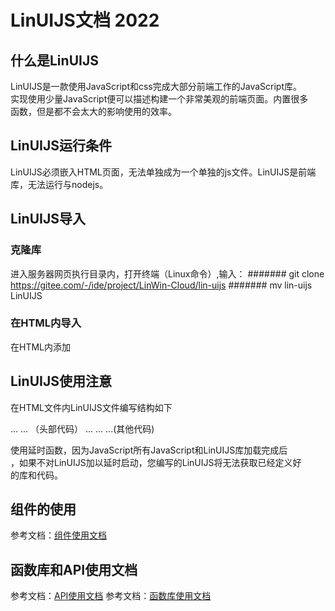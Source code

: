 # LinUIJS文档 2022

## 什么是LinUIJS
LinUIJS是一款使用JavaScript和css完成大部分前端工作的JavaScript库。
<br />
实现使用少量JavaScript便可以描述构建一个非常美观的前端页面。内置很多
<br />
函数，但是都不会太大的影响使用的效率。

## LinUIJS运行条件
LinUIJS必须嵌入HTML页面，无法单独成为一个单独的js文件。LinUIJS是前端
<br />
库，无法运行与nodejs。

## LinUIJS导入

### 克隆库

进入服务器网页执行目录内，打开终端（Linux命令）,输入：
####### git clone https://gitee.com/-/ide/project/LinWin-Cloud/lin-uijs
####### mv lin-uijs LinUIJS

### 在HTML内导入
在HTML内添加 <script src="./LinUIJS/LinUIjs.js"></script>

## LinUIJS使用注意
在HTML文件内LinUIJS文件编写结构如下

<!DOCTYPE html>
<html>
    <head>
        ... ... （头部代码）
    </head>
    <body>
        ... ... ...(其他代码)
        <script>
            setTimeout(() => {  
                ... ...（LinUIJS代码）
            }, 100);
        </script>
    </body>
</html>

使用延时函数，因为JavaScript所有JavaScript和LinUIJS库加载完成后
<br />
，如果不对LinUIJS加以延时启动，您编写的LinUIJS将无法获取已经定义好
<br />
的库和代码。

## 组件的使用
参考文档：<a href='./UI.md'>组件使用文档</a>

## 函数库和API使用文档
参考文档：<a href='lib.md'>API使用文档</a>
参考文档：<a href='src.md'>函数库使用文档</a>